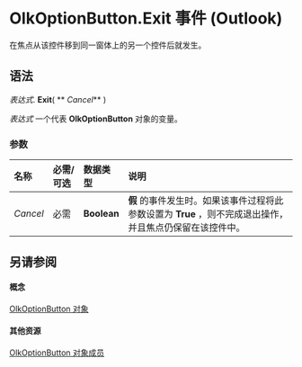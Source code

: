 
# OlkOptionButton.Exit 事件 (Outlook)

在焦点从该控件移到同一窗体上的另一个控件后就发生。


## 语法

 _表达式_. **Exit**( ** _Cancel_** )

 _表达式_ 一个代表 **OlkOptionButton** 对象的变量。


### 参数



|**名称**|**必需/可选**|**数据类型**|**说明**|
|:-----|:-----|:-----|:-----|
| _Cancel_|必需|**Boolean**|**假** 的事件发生时。如果该事件过程将此参数设置为 **True** ，则不完成退出操作，并且焦点仍保留在该控件中。|

## 另请参阅


#### 概念


[OlkOptionButton 对象](a7aab427-a2f0-a153-f558-c13559610c99.md)
#### 其他资源


[OlkOptionButton 对象成员](e5d545e6-496f-6a11-af73-faa3eb20647c.md)
